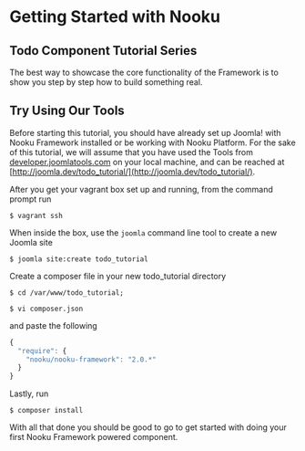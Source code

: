 # Getting Started with Nooku

## Todo Component Tutorial Series

The best way to showcase the core functionality of the Framework is to show you step by step how to build something real.

## Try Using Our Tools

Before starting this tutorial, you should have already set up Joomla! with Nooku Framework installed or be working with Nooku Platform.
For the sake of this tutorial, we will assume that you have used the Tools from [developer.joomlatools.com](http://developer.joomlatools.com)
on your local machine, and can be reached at [http://joomla.dev/todo_tutorial/](http://joomla.dev/todo_tutorial/).

After you get your vagrant box set up and running, from the command prompt run

    $ vagrant ssh

When inside the box, use the `joomla` command line tool to create a new Joomla site

    $ joomla site:create todo_tutorial

Create a composer file in your new todo_tutorial directory

    $ cd /var/www/todo_tutorial;

    $ vi composer.json

and paste the following

```javascript
{
  "require": {
    "nooku/nooku-framework": "2.0.*"
  }
}
```

Lastly, run

    $ composer install

With all that done you should be good to go to get started with doing your first Nooku Framework powered component.

